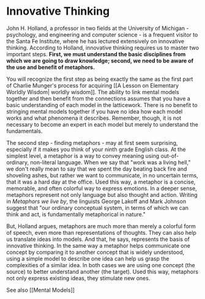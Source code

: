 # Innovative Thinking

John H. Holland, a professor in two fields at the University of Michigan - psychology, and engineering and computer science - is a frequent visitor to the Santa Fe Institute, where he has lectured extensively on innovative thinking. According to Holland, innovative thinking requires us to master two important steps. **First, we must understand the basic disciplines from which we are going to draw knowledge; second, we need to be aware of the use and benefit of metaphors.**

You will recognize the first step as being exactly the same as the first part of Charlie Munger's process for acquiring [[A Lesson on Elementary Worldly Wisdom| worldly wisdom]]. The ability to link mental models together and then benefit from the connections assumes that you have a basic understanding of each model in the latticework. There is no benefit to stringing mental models together if you have no idea how each model works and what phenomena it describes. Remember, though, it is not necessary to become an expert in each model but merely to understand the fundamentals.

The second step - finding metaphors - may at first seem surprising, especially if it makes you think of your ninth grade English class. At the simplest level, a metaphor is a way to convey meaning using out-of-ordinary, non-literal language. When we say that "work was a living hell," we don't really mean to say that we spent the day beating back fire and shoveling ashes, but rather we want to communicate, in no uncertain terms, that it was a hard day at the office. Used this way, a metaphor is a concise, memorable, and often colorful way to express emotions. In a deeper sense, metaphors represent not only language but also thought and action. Writing in *Metaphors we live by*, the linguists George Lakoff and Mark Johnson suggest that "our ordinary conceptual system, in terms of which we can think and act, is fundamentally metaphorical in nature."

But, Holland argues, metaphors are much more than merely a colorful form of speech, even more than representations of thoughts. They can also help us translate ideas into models. And that, he says, represents the basis of innovative thinking. In the same way a metaphor helps communicate one concept by comparing it to another concept that is widely understood, using a simple model to describe one idea can help us grasp the complexities of a similar idea. In both cases we are using one concept (the source) to better understand another (the target). Used this way, metaphors not only express existing ideas, they stimulate new ones.



See also [[Mental Models]]
